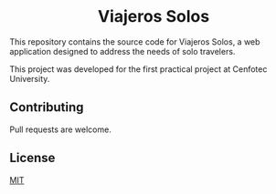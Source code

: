 <p align="center">
  <img src="">
</p>
<h1 align="center">Viajeros Solos</h1>

This repository contains the source code for Viajeros Solos, a web application designed to address the needs of solo travelers.

This project was developed for the first practical project at Cenfotec University.

## Contributing

Pull requests are welcome.

## License

[MIT](https://opensource.org/licenses/MIT)
